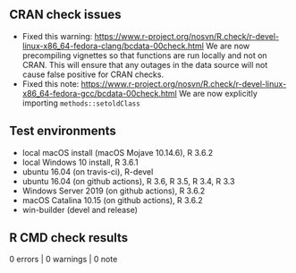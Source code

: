 ## CRAN check issues

* Fixed this warning: https://www.r-project.org/nosvn/R.check/r-devel-linux-x86_64-fedora-clang/bcdata-00check.html
We are now precompiling vignettes so that functions are run locally and not on CRAN. This will ensure that any outages in the data source will not cause false positive for CRAN checks.
* Fixed this note: https://www.r-project.org/nosvn/R.check/r-devel-linux-x86_64-fedora-gcc/bcdata-00check.html
We are now explicitly importing `methods::setoldClass`


## Test environments
* local macOS install (macOS Mojave 10.14.6), R 3.6.2
* local Windows 10 install, R 3.6.1
* ubuntu 16.04 (on travis-ci), R-devel
* ubuntu 16.04 (on github actions), R 3.6, R 3.5, R 3.4, R 3.3
* Windows Server 2019 (on github actions), R 3.6.2
* macOS Catalina 10.15 (on github actions), R 3.6.2
* win-builder (devel and release)

## R CMD check results

0 errors | 0 warnings | 0 note

